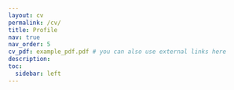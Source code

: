 ```yaml
---
layout: cv
permalink: /cv/
title: Profile
nav: true
nav_order: 5
cv_pdf: example_pdf.pdf # you can also use external links here
description: 
toc:
  sidebar: left
---
```

